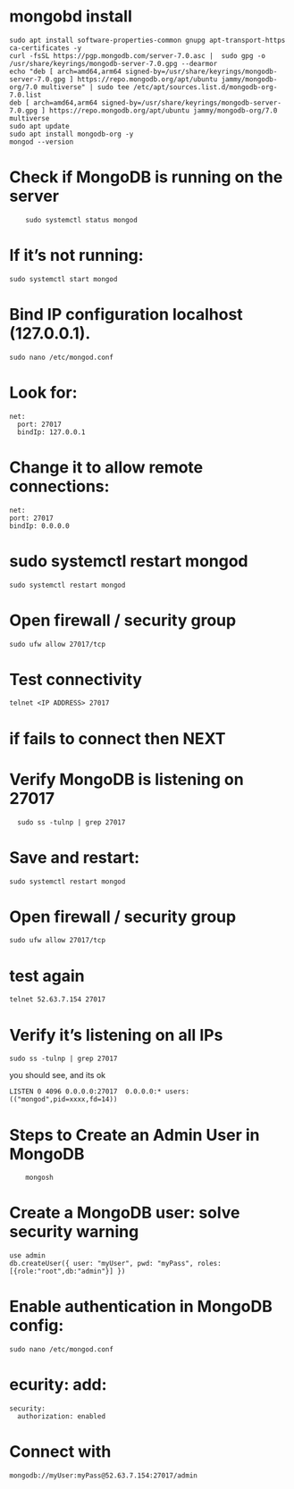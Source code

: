 # mongobd install
    sudo apt install software-properties-common gnupg apt-transport-https ca-certificates -y
    curl -fsSL https://pgp.mongodb.com/server-7.0.asc |  sudo gpg -o /usr/share/keyrings/mongodb-server-7.0.gpg --dearmor
    echo "deb [ arch=amd64,arm64 signed-by=/usr/share/keyrings/mongodb-server-7.0.gpg ] https://repo.mongodb.org/apt/ubuntu jammy/mongodb-org/7.0 multiverse" | sudo tee /etc/apt/sources.list.d/mongodb-org-7.0.list
    deb [ arch=amd64,arm64 signed-by=/usr/share/keyrings/mongodb-server-7.0.gpg ] https://repo.mongodb.org/apt/ubuntu jammy/mongodb-org/7.0 multiverse
    sudo apt update
    sudo apt install mongodb-org -y
    mongod --version
   
# Check if MongoDB is running on the server
        sudo systemctl status mongod
# If it’s not running:
    sudo systemctl start mongod
# Bind IP configuration localhost (127.0.0.1).
    sudo nano /etc/mongod.conf

# Look for:
    net:
      port: 27017
      bindIp: 127.0.0.1

# Change it to allow remote connections:
    net:
    port: 27017
    bindIp: 0.0.0.0
# sudo systemctl restart mongod
    sudo systemctl restart mongod

# Open firewall / security group
    sudo ufw allow 27017/tcp
# Test connectivity
    telnet <IP ADDRESS> 27017
# if fails to connect then NEXT
# Verify MongoDB is listening on 27017
      sudo ss -tulnp | grep 27017

# Save and restart:
    sudo systemctl restart mongod
# Open firewall / security group
    sudo ufw allow 27017/tcp
# test again
    telnet 52.63.7.154 27017
# Verify it’s listening on all IPs
    sudo ss -tulnp | grep 27017
<p>
    you should see, and its ok
    
    LISTEN 0 4096 0.0.0.0:27017  0.0.0.0:* users:(("mongod",pid=xxxx,fd=14))
</p>

# Steps to Create an Admin User in MongoDB
        mongosh

# Create a MongoDB user: solve security warning
    use admin
    db.createUser({ user: "myUser", pwd: "myPass", roles:[{role:"root",db:"admin"}] })
# Enable authentication in MongoDB config:
    sudo nano /etc/mongod.conf
# ecurity: add:
    security:
      authorization: enabled
# Connect with
    mongodb://myUser:myPass@52.63.7.154:27017/admin


